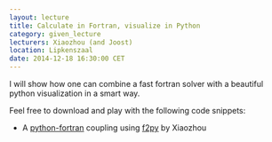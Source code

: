 ```yaml
---
layout: lecture
title: Calculate in Fortran, visualize in Python
category: given_lecture
lecturers: Xiaozhou (and Joost)
location: Lipkenszaal
date: 2014-12-18 16:30:00 CET
---
```


I will show how one can combine a fast fortran solver with a beautiful python visualization in a smart way.

Feel free to download and play with the following code snippets:

* A [python-fortran](/presentations/FPython_demo.zip) coupling using [f2py] by Xiaozhou



[f2py]: http://docs.scipy.org/doc/numpy-dev/f2py/